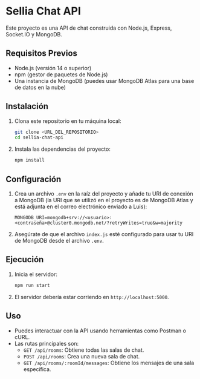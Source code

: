 # Sellia Chat API

Este proyecto es una API de chat construida con Node.js, Express, Socket.IO y MongoDB.

## Requisitos Previos

- Node.js (versión 14 o superior)
- npm (gestor de paquetes de Node.js)
- Una instancia de MongoDB (puedes usar MongoDB Atlas para una base de datos en la nube)

## Instalación

1. Clona este repositorio en tu máquina local:

   ```bash
   git clone <URL_DEL_REPOSITORIO>
   cd sellia-chat-api
   ```

2. Instala las dependencias del proyecto:

   ```bash
   npm install
   ```

## Configuración

1. Crea un archivo `.env` en la raíz del proyecto y añade tu URI de conexión a MongoDB (la URI que se utilizó en el proyecto es de MongoDB Atlas y está adjunta en el correo electrónico enviado a Luis):

   ```env
   MONGODB_URI=mongodb+srv://<usuario>:<contraseña>@cluster0.mongodb.net/?retryWrites=true&w=majority
   ```

2. Asegúrate de que el archivo `index.js` esté configurado para usar tu URI de MongoDB desde el archivo `.env`.

## Ejecución

1. Inicia el servidor:

   ```bash
   npm run start
   ```

2. El servidor debería estar corriendo en `http://localhost:5000`.

## Uso

- Puedes interactuar con la API usando herramientas como Postman o cURL.
- Las rutas principales son:
  - `GET /api/rooms`: Obtiene todas las salas de chat.
  - `POST /api/rooms`: Crea una nueva sala de chat.
  - `GET /api/rooms/:roomId/messages`: Obtiene los mensajes de una sala específica.
